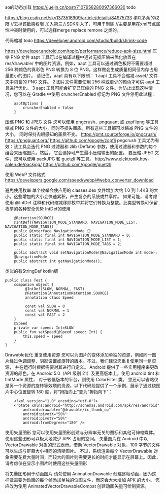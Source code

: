 so的动态加载 https://juejin.cn/post/7107958280097366030  todo


https://blog.csdn.net/sky1373516909/article/details/84975733
移除多余的权限
//去掉该敏感权限  加入第三方SDK引入了，可用于删除
//主要是用在xml节点属性冲突时使用的，可以选择merge replace remove 之类的。
<uses-permission android:name="android.permission.READ_PHONE_STATE"
tools:node="remove"/>



代码缩减  todo
https://developer.android.com/studio/build/shrink-code

https://developer.android.com/topic/performance/reduce-apk-size.html
压缩 PNG 文件
aapt 工具可以在编译过程中通过无损压缩来优化放置在 res/drawable/ 中的图片资源。例如，aapt 工具可以通过调色板将不需要超过 
  256 种颜色的真彩色 PNG 转换为 8 位 PNG。这样做会生成质量相同但内存占用量更小的图片。
请记住，aapt 具有以下限制：
1 aapt 工具不会缩减 asset/ 文件夹中包含的 PNG 文件。
2 图片文件需要使用 256 种或更少的颜色才可供 aapt 工具进行优化。
3 aapt 工具可能会扩充已压缩的 PNG 文件。为防止出现这种情况，您可以在 Gradle 中使用 cruncherEnabled 标记为 PNG 文件停用此过程：
```
    aaptOptions {
        cruncherEnabled = false
    }   
```
压缩 PNG 和 JPEG 文件
您可以使用 pngcrush、pngquant 或 zopflipng 等工具缩减 PNG 文件的大小，同时不损失画质。所有这些工具都可以缩减 PNG 文件的大小，
  同时保持肉眼感知的画质不变。
https://pmt.sourceforge.io/pngcrush/
https://pngquant.org/
https://github.com/google/zopfli
pngcrush 工具尤为有效：该工具会迭代 PNG 过滤器和 zlib (Deflate) 参数，使用过滤器和参数的每个组合来压缩图片。然后，
  它会选择可产生最小压缩输出的配置。
要压缩 JPEG 文件，您可以使用 packJPG 和 guetzli 等工具。
http://www.elektronik.htw-aalen.de/packjpg/
https://github.com/google/guetzli


使用 WebP 文件格式
https://developers.google.com/speed/webp/#webp_converter_download

避免使用枚举
单个枚举会使应用的 classes.dex 文件增加大约 1.0 到 1.4KB 的大小。这些增加的大小会快速累积，产生复杂的系统或共享库。
如果可能，请考虑使用 @IntDef 注释和代码缩减移除枚举并将它们转换为整数。此类型转换可保留枚举的各种安全优势
IntDef的使用 
```
    @Retention(SOURCE)
    @IntDef({NAVIGATION_MODE_STANDARD, NAVIGATION_MODE_LIST, NAVIGATION_MODE_TABS})
    public @interface NavigationMode {}
    public static final int NAVIGATION_MODE_STANDARD = 0;
    public static final int NAVIGATION_MODE_LIST = 1;
    public static final int NAVIGATION_MODE_TABS = 2;
    ...
    public abstract void setNavigationMode(@NavigationMode int mode);
    @NavigationMode
    public abstract int getNavigationMode();
```
类似的有StringDef
kotlin版
```
public class Test {
    companion object {
         @IntDef(SLOW, NORMAL, FAST)
         @Retention(AnnotationRetention.SOURCE)
         annotation class Speed

         const val SLOW = 0
         const val NORMAL = 1
         const val FAST = 2
    }
    @Speed
    private var speed: Int=SLOW
    public fun setSpeed(@Speed speed: Int) {
        this.speed = speed
    }
}
```

Drawable优化
重复使用资源
您可以为图片的变体添加单独的资源，例如同一图片经过色调调整、阴影设置或旋转的版本。不过，我们建议您重复使用同一组资源，
  并在运行时根据需要对其进行自定义。
Android 提供了一些实用程序来更改资源的颜色。在 Android 5.0（API 级别 21）及更高版本上，使用 android:tint 和 tintMode 属性，
  对于较低版本的平台，则使用 ColorFilter 类。
您还可以省略仅是另一个资源的旋转等效项的资源。以下代码段提供了一个示例，展示了通过绕图片中心位置旋转 180 度，将“拇指向上”变为“拇指向下”：
```
    <?xml version="1.0" encoding="utf-8"?>
    <rotate xmlns:android="http://schemas.android.com/apk/res/android"
        android:drawable="@drawable/ic_thumb_up"
        android:pivotX="50%"
        android:pivotY="50%"
        android:fromDegrees="180" />
```
使用矢量图形
您可以使用矢量图形创建与分辨率无关的图标和其他可伸缩媒体。使用这些图形可以极大地减少 APK 占用的空间。 
 矢量图片在 Android 中以 VectorDrawable 对象的形式表示。借助 VectorDrawable 对象，100 字节的文件可以生成与屏幕大小相同的清晰图片。
不过，系统渲染每个 VectorDrawable 对象需要花费大量时间，而较大的图片则需要更长的时间才能显示在屏幕上。因此，
 请考虑仅在显示小图片时使用这些矢量图形

将矢量图形用于动画图片
请勿使用 AnimationDrawable 创建逐帧动画，因为这样做需要为动画的每个帧添加单独的位图文件，而这会大大增加 APK 的大小。
您应改为使用 AnimatedVectorDrawableCompat 创建动画矢量可绘制资源。